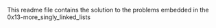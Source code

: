 This readme file contains the solution to the problems embedded in the 0x13-more_singly_linked_lists
